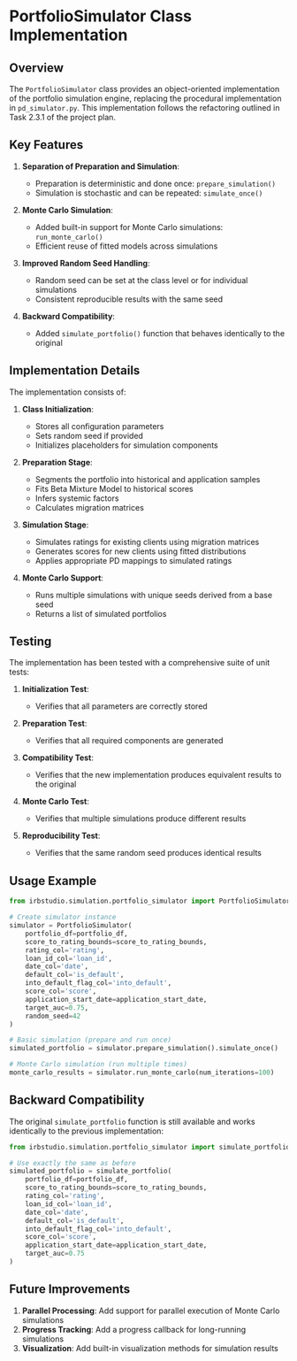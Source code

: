 # PortfolioSimulator Class Implementation

## Overview

The `PortfolioSimulator` class provides an object-oriented implementation of the portfolio simulation engine, replacing the procedural implementation in `pd_simulator.py`. This implementation follows the refactoring outlined in Task 2.3.1 of the project plan.

## Key Features

1. **Separation of Preparation and Simulation**:
   - Preparation is deterministic and done once: `prepare_simulation()`
   - Simulation is stochastic and can be repeated: `simulate_once()`

2. **Monte Carlo Simulation**:
   - Added built-in support for Monte Carlo simulations: `run_monte_carlo()`
   - Efficient reuse of fitted models across simulations

3. **Improved Random Seed Handling**:
   - Random seed can be set at the class level or for individual simulations
   - Consistent reproducible results with the same seed

4. **Backward Compatibility**:
   - Added `simulate_portfolio()` function that behaves identically to the original

## Implementation Details

The implementation consists of:

1. **Class Initialization**:
   - Stores all configuration parameters
   - Sets random seed if provided
   - Initializes placeholders for simulation components

2. **Preparation Stage**:
   - Segments the portfolio into historical and application samples
   - Fits Beta Mixture Model to historical scores
   - Infers systemic factors
   - Calculates migration matrices

3. **Simulation Stage**:
   - Simulates ratings for existing clients using migration matrices
   - Generates scores for new clients using fitted distributions
   - Applies appropriate PD mappings to simulated ratings

4. **Monte Carlo Support**:
   - Runs multiple simulations with unique seeds derived from a base seed
   - Returns a list of simulated portfolios

## Testing

The implementation has been tested with a comprehensive suite of unit tests:

1. **Initialization Test**:
   - Verifies that all parameters are correctly stored

2. **Preparation Test**:
   - Verifies that all required components are generated

3. **Compatibility Test**:
   - Verifies that the new implementation produces equivalent results to the original

4. **Monte Carlo Test**:
   - Verifies that multiple simulations produce different results

5. **Reproducibility Test**:
   - Verifies that the same random seed produces identical results

## Usage Example

```python
from irbstudio.simulation.portfolio_simulator import PortfolioSimulator

# Create simulator instance
simulator = PortfolioSimulator(
    portfolio_df=portfolio_df,
    score_to_rating_bounds=score_to_rating_bounds,
    rating_col='rating',
    loan_id_col='loan_id',
    date_col='date',
    default_col='is_default',
    into_default_flag_col='into_default',
    score_col='score',
    application_start_date=application_start_date,
    target_auc=0.75,
    random_seed=42
)

# Basic simulation (prepare and run once)
simulated_portfolio = simulator.prepare_simulation().simulate_once()

# Monte Carlo simulation (run multiple times)
monte_carlo_results = simulator.run_monte_carlo(num_iterations=100)
```

## Backward Compatibility

The original `simulate_portfolio` function is still available and works identically to the previous implementation:

```python
from irbstudio.simulation.portfolio_simulator import simulate_portfolio

# Use exactly the same as before
simulated_portfolio = simulate_portfolio(
    portfolio_df=portfolio_df,
    score_to_rating_bounds=score_to_rating_bounds,
    rating_col='rating',
    loan_id_col='loan_id',
    date_col='date',
    default_col='is_default',
    into_default_flag_col='into_default',
    score_col='score',
    application_start_date=application_start_date,
    target_auc=0.75
)
```

## Future Improvements

1. **Parallel Processing**: Add support for parallel execution of Monte Carlo simulations
2. **Progress Tracking**: Add a progress callback for long-running simulations
3. **Visualization**: Add built-in visualization methods for simulation results